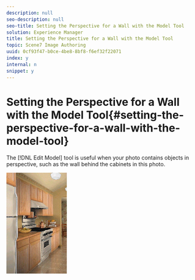 ```yaml
---
description: null
seo-description: null
seo-title: Setting the Perspective for a Wall with the Model Tool
solution: Experience Manager
title: Setting the Perspective for a Wall with the Model Tool
topic: Scene7 Image Authoring
uuid: 0cf93f47-b0ce-4be8-8bf8-f6ef32f22071
index: y
internal: n
snippet: y
---
```


# Setting the Perspective for a Wall with the Model Tool{#setting-the-perspective-for-a-wall-with-the-model-tool}

 The [!DNL Edit Model] tool is useful when your photo contains objects in perspective, such as the wall behind the cabinets in this photo.

![](assets/wall_mod_tool.png)

